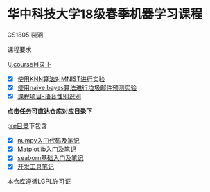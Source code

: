 # 华中科技大学18级春季机器学习课程

CS1805 裴涵



课程要求

见[course目录下](https://github.com/BaiMoHan/MachineLearning-ING-2020513/tree/master/course)

- [x] [使用KNN算法对MNIST进行实验](https://github.com/BaiMoHan/MachineLearning-ING-2020513/tree/master/course/KNN)
- [x] [使用naive bayes算法进行垃圾邮件预测实验](https://github.com/BaiMoHan/MachineLearning-ING-2020513/tree/master/course/NavieBayes)
- [x] [课程项目-语音性别识别](https://github.com/BaiMoHan/MachineLearning-ING-2020513/tree/master/course/Project)

**点击任务可直达仓库对应目录下**

[pre目录](https://github.com/BaiMoHan/MachineLearning-ING-2020513/tree/master/pre)下包含

- [x] [numpy入门代码及笔记](https://github.com/BaiMoHan/MachineLearning-ING-2020513/blob/master/pre/%E7%AC%94%E8%AE%B0/numpy%E5%85%A5%E9%97%A8.md)
- [x] [Matplotlib入门及笔记](https://github.com/BaiMoHan/MachineLearning-ING-2020513/blob/master/pre/%E7%AC%94%E8%AE%B0/Matplotlib%E5%85%A5%E9%97%A8.md)
- [x] [seaborn基础入门及笔记](https://github.com/BaiMoHan/MachineLearning-ING-2020513/blob/master/pre/%E7%AC%94%E8%AE%B0/Seaborn%E5%9F%BA%E7%A1%80.md)
- [x] [开发工具笔记](https://github.com/BaiMoHan/MachineLearning-ING-2020513/blob/master/pre/%E7%AC%94%E8%AE%B0/%E5%BC%80%E5%8F%91%E5%B7%A5%E5%85%B7.md)

本仓库遵循LGPL许可证

